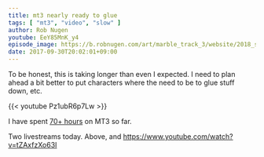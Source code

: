 ```yaml
---
title: mt3 nearly ready to glue
tags: [ "mt3", "video", "slow" ]
author: Rob Nugen
youtube: EeY85MnK_y4
episode_image: https://b.robnugen.com/art/marble_track_3/website/2018_sep_02_mt3_placeholder.png
date: 2017-09-30T20:02:01+09:00
---
```


To be honest, this is taking longer than even I expected.  I need to
plan ahead a bit better to put characters where the need to be to glue
stuff down, etc.

{{< youtube Pz1ubR6p7Lw >}}

I have spent [70+ hours](
http://www.grun1.com/utils/timeCalc.html?t1=4:14:42&c1=June%202017&t2=10:16:10&c2=July%202017&t3=26:12:06&c3=Aug%202017&t4=29:46:54&c4=Sep%202017&mode=0&fs3=1&ft2=1&f3t1=1&f4t0=1&d=:&o4=1&fps=
) on MT3 so far.

Two livestreams today.  Above, and
https://www.youtube.com/watch?v=tZAxfzXo63I

